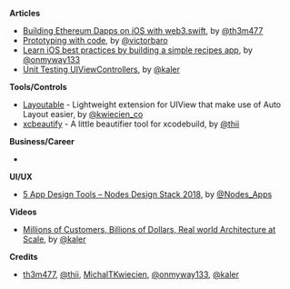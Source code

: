 **Articles**

* [Building Ethereum Dapps on iOS with web3.swift](https://medium.com/argenthq/building-ethereum-dapps-on-ios-a413c72f47f7), by [@th3m477](https://twitter.com/th3m477)
* [Prototyping with code](https://medium.com/produkt-blog/prototyping-with-code-a0d2fe4ddb4f), by [@victorbaro](https://twitter.com/victorbaro)
* [Learn iOS best practices by building a simple recipes app](https://medium.freecodecamp.org/learn-ios-best-practices-by-building-a-simple-recipes-app-9bcbce4d10d), by [@onmyway133](https://twitter.com/onmyway133)
* [Unit Testing UIViewControllers](https://parveenkaler.com/posts/unit-testing-uiviewcontrollers), by [@kaler](https://twitter.com/kaler)
  
**Tools/Controls**

* [Layoutable](https://github.com/michaltkwiecien/layoutable) - Lightweight extension for UIView that make use of Auto Layout easier, by [@kwiecien_co](https://twitter.com/kwiecien_co)
* [xcbeautify](https://github.com/thii/xcbeautify) - A little beautifier tool for xcodebuild, by [@thii](https://github.com/thii)

**Business/Career**

* 

**UI/UX**

* [5 App Design Tools – Nodes Design Stack 2018](https://www.nodesagency.com/nodes-design-stack-2018/), by [@Nodes_Apps](https://twitter.com/Nodes_Apps)

**Videos**

* [Millions of Customers, Billions of Dollars, Real world Architecture at Scale](https://www.youtube.com/watch?v=l6UySp_g0v8), by [@kaler](https://twitter.com/kaler)

**Credits**

* [th3m477](https://github.com/th3m477), [@thii](https://github.com/thii), [MichalTKwiecien](https://github.com/MichalTKwiecien), [@onmyway133](https://github.com/onmyway133), [@kaler](https://github.com/kaler)
